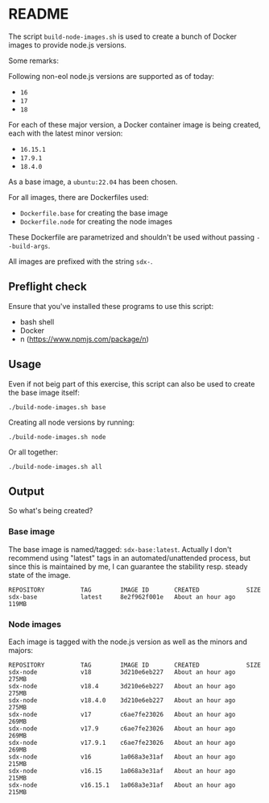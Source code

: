 # README

The script `build-node-images.sh` is used to create a bunch of Docker images to provide node.js versions.

Some remarks:

Following non-eol node.js versions are supported as of today:

- `16`
- `17`
- `18`

For each of these major version, a Docker container image is being created, each with the latest minor version:

- `16.15.1`
- `17.9.1`
- `18.4.0`

As a base image, a `ubuntu:22.04` has been chosen.

For all images, there are Dockerfiles used:

- `Dockerfile.base` for creating the base image
- `Dockerfile.node` for creating the node images

These Dockerfile are parametrized and shouldn't be used without passing `--build-args`.

All images are prefixed with the string `sdx-`.

## Preflight check

Ensure that you've installed these programs to use this script:

- bash shell
- Docker
- n (https://www.npmjs.com/package/n)

## Usage

Even if not beig part of this exercise, this script can also be used to create the base image itself:

`./build-node-images.sh base`

Creating all node versions by running:

`./build-node-images.sh node`

Or all together:

`./build-node-images.sh all`

## Output

So what's being created?

### Base image

The base image is named/tagged: `sdx-base:latest`. Actually I don't recommend using "latest" tags in an automated/unattended process, but since this is maintained by me, I can guarantee the stability resp. steady state of the image.

```
REPOSITORY          TAG        IMAGE ID       CREATED             SIZE
sdx-base            latest     8e2f962f001e   About an hour ago   119MB
```

### Node images

Each image is tagged with the node.js version as well as the minors and majors:

```
REPOSITORY          TAG        IMAGE ID       CREATED             SIZE
sdx-node            v18        3d210e6eb227   About an hour ago   275MB
sdx-node            v18.4      3d210e6eb227   About an hour ago   275MB
sdx-node            v18.4.0    3d210e6eb227   About an hour ago   275MB
sdx-node            v17        c6ae7fe23026   About an hour ago   269MB
sdx-node            v17.9      c6ae7fe23026   About an hour ago   269MB
sdx-node            v17.9.1    c6ae7fe23026   About an hour ago   269MB
sdx-node            v16        1a068a3e31af   About an hour ago   215MB
sdx-node            v16.15     1a068a3e31af   About an hour ago   215MB
sdx-node            v16.15.1   1a068a3e31af   About an hour ago   215MB
```

